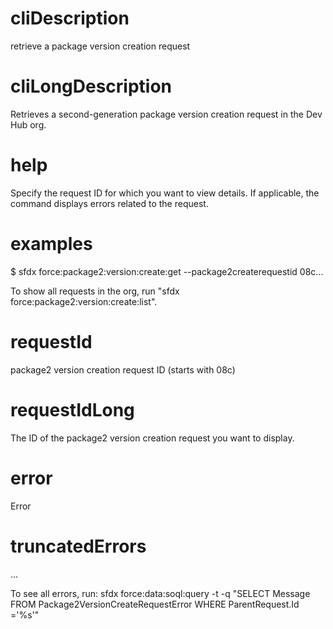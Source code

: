 # cliDescription

retrieve a package version creation request

# cliLongDescription

Retrieves a second-generation package version creation request in the Dev Hub org.

# help

Specify the request ID for which you want to view details. If applicable, the command displays errors related to the request.

# examples

$ sfdx force:package2:version:create:get --package2createrequestid 08c...

To show all requests in the org, run "sfdx force:package2:version:create:list".

# requestId

package2 version creation request ID (starts with 08c)

# requestIdLong

The ID of the package2 version creation request you want to display.

# error

Error

# truncatedErrors

...

To see all errors, run: sfdx force:data:soql:query -t -q "SELECT Message FROM Package2VersionCreateRequestError WHERE ParentRequest.Id ='%s'"
